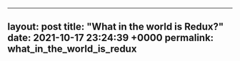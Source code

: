 
---
layout: post
title:      "What in the world is Redux?"
date:       2021-10-17 23:24:39 +0000
permalink:  what_in_the_world_is_redux
---
